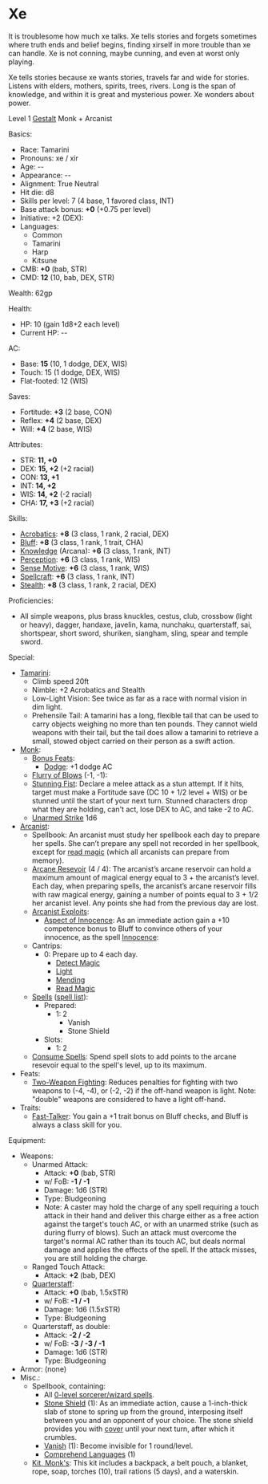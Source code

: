 # Xe

It is troublesome how much xe talks. Xe tells stories and forgets sometimes where truth ends and belief begins, finding xirself in more trouble than xe can handle. Xe is not conning, maybe cunning, and even at worst only playing.

Xe tells stories because xe wants stories, travels far and wide for stories. Listens with elders, mothers, spirits, trees, rivers. Long is the span of knowledge, and within it is great and mysterious power. Xe wonders about power.

Level 1 [Gestalt](http://www.d20srd.org/srd/variant/classes/gestaltCharacters.htm) Monk + Arcanist

Basics:
- Race: Tamarini
- Pronouns: xe / xir
- Age: --
- Appearance: --
- Alignment: True Neutral
- Hit die: d8
- Skills per level: 7 (4 base, 1 favored class, INT)
- Base attack bonus: **+0** (+0.75 per level)
- Initiative: +2 (DEX):
- Languages:
	- Common
	- Tamarini
	- Harp
	- Kitsune
- CMB: **+0** (bab, STR)
- CMD: **12** (10, bab, DEX, STR)

Wealth: 62gp

Health:
- HP: 10 (gain 1d8+2 each level)
- Current HP: --

AC:
- Base: **15** (10, 1 dodge, DEX, WIS)
- Touch: 15 (1 dodge, DEX, WIS)
- Flat-footed: 12 (WIS)

Saves:
- Fortitude: **+3** (2 base, CON)
- Reflex: **+4** (2 base, DEX)
- Will: **+4** (2 base, WIS)

Attributes:
- STR: **11, +0**
- DEX: **15, +2** (+2 racial) 
- CON: **13, +1**
- INT: **14, +2**
- WIS: **14, +2** (-2 racial)
- CHA: **17, +3** (+2 racial)

Skills:
- [Acrobatics](https://www.d20pfsrd.com/skills/acrobatics): **+8** (3 class, 1 rank, 2 racial, DEX)
- [Bluff](https://www.d20pfsrd.com/skills/bluff): **+8** (3 class, 1 rank, 1 trait, CHA)
- [Knowledge](https://www.d20pfsrd.com/skills/knowledge) (Arcana): **+6** (3 class, 1 rank, INT)
- [Perception](https://www.d20pfsrd.com/skills/perception): **+6** (3 class, 1 rank, WIS)
- [Sense Motive](https://www.d20pfsrd.com/skills/sense-motive): **+6** (3 class, 1 rank, WIS)
- [Spellcraft](https://www.d20pfsrd.com/skills/spellcraft): **+6** (3 class, 1 rank, INT)
- [Stealth](https://www.d20pfsrd.com/skills/stealth): **+8** (3 class, 1 rank, 2 racial, DEX)

Proficiencies:
- All simple weapons, plus brass knuckles, cestus, club, crossbow (light or heavy), dagger, handaxe, javelin, kama, nunchaku, quarterstaff, sai, shortspear, short sword, shuriken, siangham, sling, spear and temple sword.

Special:
- [Tamarini](https://messydeci.github.io/Monster-Girl-Campaign-v3.0/races/tamarini.html):
	- Climb speed 20ft
	- Nimble: +2 Acrobatics and Stealth
	- Low-Light Vision: See twice as far as a race with normal vision in dim light.
	- Prehensile Tail: A tamarini has a long, flexible tail that can be used to carry objects weighing no more than ten pounds. They cannot wield weapons with their tail, but the tail does allow a tamarini to retrieve a small, stowed object carried on their person as a swift action.
- [Monk](https://www.d20pfsrd.com/classes/core-classes/monk/):
	- [Bonus Feats](https://www.d20pfsrd.com/classes/core-classes/Monk/#TOC-Bonus-Feat):
		- [Dodge](https://www.d20pfsrd.com/feats/combat-feats/dodge-combat): +1 dodge AC
	- [Flurry of Blows](https://www.d20pfsrd.com/classes/core-classes/Monk/#TOC-Flurry-of-Blows-Ex-) (-1, -1):
	- [Stunning Fist](https://www.d20pfsrd.com/classes/core-classes/Monk/#TOC-Stunning-Fist-Ex-): Declare a melee attack as a stun attempt. If it hits, target must make a Fortitude save (DC 10 + 1/2 level + WIS) or be stunned until the start of your next turn. Stunned characters drop what they are holding, can't act, lose DEX to AC, and take -2 to AC.
	- [Unarmed Strike](https://www.d20pfsrd.com/classes/core-classes/Monk/#TOC-Unarmed-Strike) 1d6
- [Arcanist](https://www.d20pfsrd.com/classes/hybrid-classes/arcanist/):
	- Spellbook: An arcanist must study her spellbook each day to prepare her spells. She can’t prepare any spell not recorded in her spellbook, except for [read magic](https://www.d20pfsrd.com/magic/all-spells/r/read-magic) (which all arcanists can prepare from memory).
	- [Arcane Resevoir](https://www.d20pfsrd.com/classes/hybrid-classes/Arcanist/#TOC-Arcane-Reservoir-Su-) (4 / 4): The arcanist’s arcane reservoir can hold a maximum amount of magical energy equal to 3 + the arcanist’s level. Each day, when preparing spells, the arcanist’s arcane reservoir fills with raw magical energy, gaining a number of points equal to 3 + 1/2 her arcanist level. Any points she had from the previous day are lost.
	- [Arcanist Exploits](https://www.d20pfsrd.com/classes/hybrid-classes/Arcanist/#TOC-Arcanist-Exploits):
		- [Aspect of Innocence](https://www.d20pfsrd.com/classes/hybrid-classes/arcanist/arcane-exploits/aspect-of-innocence-su): As an immediate action gain a +10 competence bonus to Bluff to convince others of your innocence, as the spell [Innocence](https://www.d20pfsrd.com/magic/all-spells/i/innocence):
	- Cantrips:
		- 0: Prepare up to 4 each day.
			- [Detect Magic](https://www.d20pfsrd.com/magic/all-spells/d/detect-magic)
			- [Light](https://www.d20pfsrd.com/magic/all-spells/l/light)
			- [Mending](https://www.d20pfsrd.com/magic/all-spells/m/mending)
			- [Read Magic](https://www.d20pfsrd.com/magic/all-spells/r/read-magic)
	- [Spells](https://www.d20pfsrd.com/classes/hybrid-classes/Arcanist/#TOC-Spell-Casting) ([spell list](https://www.d20pfsrd.com/magic/spell-lists-and-domains/spell-lists-sorcerer-and-wizard)):
		- Prepared:
			- 1: 2
				- Vanish
				- Stone Shield
		- Slots:
			- 1: 2
	- [Consume Spells](https://www.d20pfsrd.com/classes/hybrid-classes/Arcanist/#TOC-Consume-Spells-Su-): Spend spell slots to add points to the arcane resevoir equal to the spell's level, up to its maximum.
- Feats:
	- [Two-Weapon Fighting](https://www.d20pfsrd.com/feats/combat-feats/two-weapon-fighting-combat): Reduces penalties for fighting with two weapons to (-4, -4), or (-2, -2) if the off-hand weapon is light. Note: "double" weapons are considered to have a light off-hand.
- Traits:
	- [Fast-Talker](https://www.d20pfsrd.com/traits/social-traits/fast-talker/): You gain a +1 trait bonus on Bluff checks, and Bluff is always a class skill for you.

Equipment:
- Weapons:
	- Unarmed Attack:
		- Attack: **+0** (bab, STR)
		- w/ FoB: **-1 / -1**
		- Damage: 1d6 (STR)
		- Type: Bludgeoning
		- Note: A caster may hold the charge of any spell requiring a touch attack in their hand and deliver this charge either as a free action against the target's touch AC, or with an unarmed strike (such as during flurry of blows). Such an attack must overcome the target's normal AC rather than its touch AC, but deals normal damage and applies the effects of the spell. If the attack misses, you are still holding the charge.
	- Ranged Touch Attack:
		- Attack: **+2** (bab, DEX)
	- [Quarterstaff](https://www.d20pfsrd.com/equipment/weapons/weapon-descriptions/quarterstaff):
		- Attack: **+0** (bab, 1.5xSTR)
		- w/ FoB: **-1 / -1**
		- Damage: 1d6 (1.5xSTR)
		- Type: Bludgeoning
	- Quarterstaff, as double:
		- Attack: **-2 / -2**
		- w/ FoB: **-3 / -3 / -1**
		- Damage: 1d6 (STR)
		- Type: Bludgeoning
- Armor: (none)
- Misc.:
	- Spellbook, containing:
		- All [0-level sorcerer/wizard spells](https://www.d20pfsrd.com/magic/spell-lists-and-domains/spell-lists-sorcerer-and-wizard/#TOC-0-Level-Sorcerer-Wizard-Spells-Cantrips-).
		- [Stone Shield](https://www.d20pfsrd.com/magic/all-spells/s/stone-shield) (1): As an immediate action, cause a 1-inch-thick slab of stone to spring up from the ground, interposing itself between you and an opponent of your choice. The stone shield provides you with [cover](https://www.d20pfsrd.com/gamemastering/Combat/#Cover) until your next turn, after which it crumbles.
		- [Vanish](https://www.d20pfsrd.com/magic/all-spells/v/vanish) (1): Become invisible for 1 round/level.
		- [Comprehend Languages](https://www.d20pfsrd.com/magic/all-spells/c/comprehend-languages) (1)
	- [Kit, Monk's](https://www.d20pfsrd.com/equipmenT/goods-and-services/tools-kits/#Kit_Monk8217s): This kit includes a backpack, a belt pouch, a blanket, rope, soap, torches (10), trail rations (5 days), and a waterskin.
